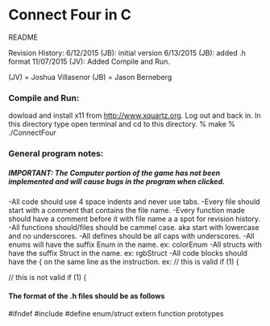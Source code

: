 # Connect Four in C
README

Revision History:
6/12/2015 (JB): initial version
6/13/2015 (JB): added .h format
11/07/2015 (JV): Added Compile and Run.

(JV) = Joshua Villasenor
(JB) = Jason Berneberg

### Compile and Run:
dowload and install x11 from http://www.xquartz.org.
Log out and back in.
In this directory type
open terminal and cd to this directory.
% make
% ./ConnectFour

### General program notes:
##### IMPORTANT: The Computer portion of the game has not been implemented and will cause bugs in the program when clicked.

-All code should use 4 space indents and never use tabs.
-Every file should start with a comment that contains the file name.
-Every function made should have a comment before it with file name a a spot for revision history.
-All functions should/files should be cammel case. aka start with lowercase and no underscores.
-All defines should be all caps with underscores.
-All enums will have the suffix Enum in the name. ex: colorEnum
-All structs with have the suffix Struct in the name. ex: rgbStruct
-All code blocks should have the { on the same line as the instruction.
  ex:
  // this is valid
  if (1) {

  // this is  not valid
  if (1)
  {
#### The format of the .h files should be as follows
\#ifndef
\#include
\#define
enum/struct
extern
function prototypes

